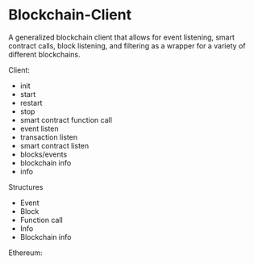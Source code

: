 # Blockchain-Client
A generalized blockchain client that allows for event listening, smart contract calls, block listening, and filtering as a wrapper for a variety of different blockchains.

Client:
- init
- start
- restart
- stop
- smart contract function call
- event listen
- transaction listen
- smart contract listen 
- blocks/events
- blockchain info
- info

Structures
- Event
- Block
- Function call
- Info
- Blockchain info


Ethereum:
